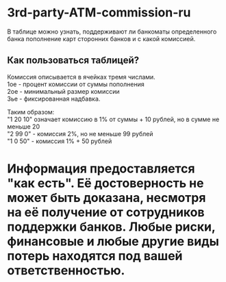 # 3rd-party-ATM-commission-ru
В таблице можно узнать, поддерживают ли банкоматы определенного банка пополнение карт сторонних банков и с какой комиссией.

## Как пользоваться таблицей?  
Комиссия описывается в ячейках тремя числами.  
1ое - процент комиссии от суммы пополнения  
2ое - минимальный размер комиссии  
3ье - фиксированная надбавка.  

Таким образом:   
"1 20 10" означает комиссию в 1% от суммы + 10 рублей, но в сумме не меньше 20   
"2 99 0" - комиссия 2%, но не меньше 99 рублей  
"1 0 50" - комиссия 1% + 50 рублей  

# Информация предоставляется "как есть". Её достоверность не может быть доказана, несмотря на её получение от сотрудников поддержки банков. Любые риски, финансовые и любые другие виды потерь находятся под вашей ответственностью.
